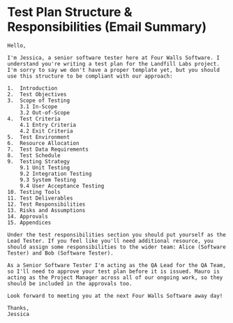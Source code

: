 # Test Plan Structure & Responsibilities (Email Summary)

    Hello,

    I'm Jessica, a senior software tester here at Four Walls Software. I understand you're writing a test plan for the Landfill Labs project. I'm sorry to say we don't have a proper template yet, but you should use this structure to be compliant with our approach:

    1.	Introduction
    2.	Test Objectives
    3.	Scope of Testing
        3.1 In-Scope
        3.2 Out-of-Scope
    4.	Test Criteria
        4.1 Entry Criteria
        4.2 Exit Criteria
    5.	Test Environment
    6.	Resource Allocation
    7.	Test Data Requirements
    8.	Test Schedule
    9.	Testing Strategy
        9.1 Unit Testing
        9.2 Integration Testing
        9.3 System Testing
        9.4 User Acceptance Testing
    10.	Testing Tools
    11.	Test Deliverables
    12.	Test Responsibilities
    13.	Risks and Assumptions
    14.	Approvals
    15.	Appendices

    Under the test responsibilities section you should put yourself as the Lead Tester. If you feel like you'll need additional resource, you should assign some responsibilities to the wider team: Alice (Software Tester) and Bob (Software Tester).

    As a Senior Software Tester I'm acting as the QA Lead for the QA Team, so I'll need to approve your test plan before it is issued. Mauro is acting as the Project Manager across all of our ongoing work, so they should be included in the approvals too.

    Look forward to meeting you at the next Four Walls Software away day!

    Thanks,
    Jessica
